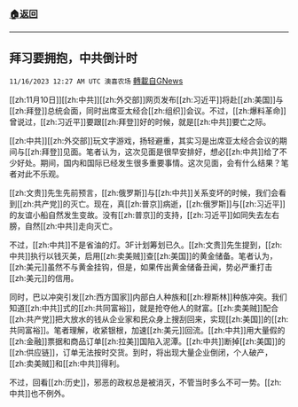 ###  [:house:返回](README.md)
---


## 拜习要拥抱，中共倒计时
`11/16/2023 12:27 AM UTC 澳喜农场` [轉載自GNews](https://gnews.org/articles/1981384)

         

[[zh:11月10日]][[zh:中共]][[zh:外交部]]网页发布[[zh:习近平]]将赴[[zh:美国]]与[[zh:拜登]]总统会面，同时出席亚太经合[[zh:组织]]会议。不过，[[zh:爆料革命]]曾说过，[[zh:习近平]]要跟[[zh:拜登]]好的时候，就是[[zh:中共]]要亡之际。

[[zh:中共]][[zh:外交部]]玩文字游戏，扬轻避重，其实习是出席亚太经合会议的期间与[[zh:拜登]]见面。笔者认为，这次见面是很早安排好，想必[[zh:中共]]给了不少好处。期间，国内和国际已经发生很多重要事情。这次见面，会有什么结果？笔者对此不乐观。

[[zh:文贵]]先生先前预言，[[zh:俄罗斯]]与[[zh:中共]]关系变坏的时候，我们会看到[[zh:共产党]]的灭亡。现在，真[[zh:普京]]病逝，[[zh:俄罗斯]]与[[zh:习近平]]的友谊小船自然发生变故。没有[[zh:普京]]的支持，[[zh:习近平]]如同失去左右膀，自然[[zh:中共]]走向灭亡。

不过，[[zh:中共]]不是省油的灯。3F计划筹划已久。[[zh:文贵]]先生提到，[[zh:中共]]执行以钱灭美，启用[[zh:卖美贼]]查[[zh:美国]]的黄金储备。笔者认为，[[zh:美元]]虽然不与黄金挂钩，但是，如果传出黄金储备丑闻，势必严重打击[[zh:美元]]的信用。

同时，巴以冲突引发[[zh:西方国家]]内部白人种族和[[zh:穆斯林]]种族冲突。我们知道[[zh:中共]]式的[[zh:共同富裕]]，就是抢夺他人的财富。[[zh:卖美贼]]配合[[zh:共产党]]把大放水的钱从企业家和民众身上搜刮回来，实现[[zh:美国]]的[[zh:共同富裕]]。笔者理解，收紧银根，加速[[zh:美元]]回流。[[zh:中共]]用大量假的[[zh:金融]]票据和商品订单[[zh:拉美]]国陷入泥潭。[[zh:中共]]断掉[[zh:美国]]的[[zh:供应链]]，订单无法按时交货。到时，将出现大量企业倒闭，个人破产，[[zh:卖美贼]]和[[zh:中共]]得利。

不过，回看[[zh:历史]]，邪恶的政权总是被消灭，不管当时多么不可一势。[[zh:中共]]也不例外。
